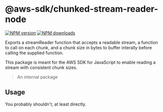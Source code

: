 # @aws-sdk/chunked-stream-reader-node

[![NPM version](https://img.shields.io/npm/v/@aws-sdk/chunked-stream-reader-node/latest.svg)](https://www.npmjs.com/package/@aws-sdk/chunked-stream-reader-node)
[![NPM downloads](https://img.shields.io/npm/dm/@aws-sdk/chunked-stream-reader-node.svg)](https://www.npmjs.com/package/@aws-sdk/chunked-stream-reader-node)

Exports a streamReader function that accepts a readable stream, a function to call on each chunk, and a chunk size in bytes to buffer interally before calling the supplied function.

This package is meant for the AWS SDK for JavaScript to enable reading a stream with consistent chunk sizes.

> An internal package

## Usage

You probably shouldn't, at least directly.
